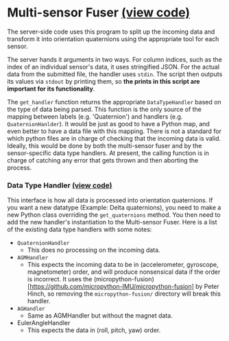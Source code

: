 # Multi-sensor Fuser [(view code)](https://github.com/jpiland16/hmv_test/blob/master/src/server_side/python_programs/multi_sensor_fuser_obj.py)
The server-side code uses this program to split up the incoming data and transform it into orientation quaternions using the appropriate tool for each sensor.

The server hands it arguments in two ways. For column indices, such as the index of an individual sensor's data, it uses stringified JSON. For the actual data from the submitted file, the handler uses `stdin`.
The script then outputs its values via `stdout` by printing them, so **the prints in this script are important for its functionality**.

The `get_handler` function returns the appropriate `DataTypeHandler` based on the type of data being parsed. This function is the only source of the mapping between labels (e.g. 'Quaternion') and handlers (e.g. `QuaternionHanlder`).
It would be just as good to have a Python map, and even better to have a data file with this mapping. There is not a standard for which python files are in charge of checking that the incoming data is valid. Ideally,
this would be done by both the multi-sensor fuser and by the sensor-specific data type handlers. At present, the calling function is in charge of catching any error that gets thrown and then aborting the process.

### Data Type Handler [(view code)](https://github.com/jpiland16/hmv_test/blob/master/src/server_side/python_programs/datatype_handlers/DatatypeHandler.py)
This interface is how all data is processed into orientation quaternions. If you want a new datatype (Example: Delta quaternions), you need to make a new Python class overriding the `get_quaternions` method.
You then need to add the new handler's instantiation to the Multi-sensor Fuser.
Here is a list of the existing data type handlers with some notes:
- `QuaternionHandler`
  - This does no processing on the incoming data.
- `AGMHandler`
  - This expects the incoming data to be in (accelerometer, gyroscope, magnetometer) order, and will produce nonsensical data if the order is incorrect. It uses the (micropython-fusion)[https://github.com/micropython-IMU/micropython-fusion] by Peter Hinch, so removing the `micropython-fusion/` directory will break this handler.
- `AGHandler`
  - Same as AGMHandler but without the magnet data.
- EulerAngleHandler
  - This expects the data in (roll, pitch, yaw) order.
